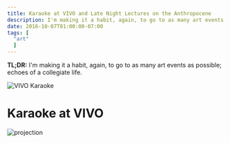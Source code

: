 ```yaml
---
title: Karaoke at VIVO and Late Night Lectures on the Anthropocene
description: I'm making it a habit, again, to go to as many art events as possible.
date: 2016-10-07T01:00:00-07:00
tags: [
  "art"
  ]
---
```


**TL;DR:** I'm making it a habit, again, to go to as many art events as possible; echoes of a collegiate life.

![VIVO Karaoke][1]

# Karaoke at VIVO

![projection][2]




[1]: /uploads/vivo-karaoke.jpg
[2]: /uploads/vivo-guns.jpg